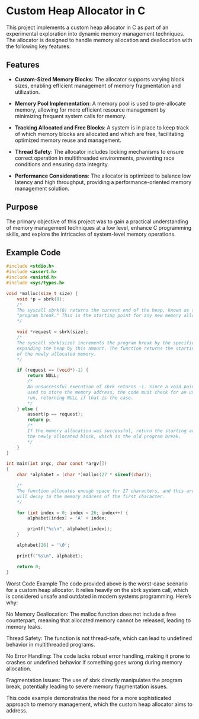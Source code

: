# Custom Heap Allocator in C

This project implements a custom heap allocator in C as part of an experimental exploration into dynamic memory management techniques. The allocator is designed to handle memory allocation and deallocation with the following key features:

## Features

- **Custom-Sized Memory Blocks**: The allocator supports varying block sizes, enabling efficient management of memory fragmentation and utilization.
  
- **Memory Pool Implementation**: A memory pool is used to pre-allocate memory, allowing for more efficient resource management by minimizing frequent system calls for memory.

- **Tracking Allocated and Free Blocks**: A system is in place to keep track of which memory blocks are allocated and which are free, facilitating optimized memory reuse and management.

- **Thread Safety**: The allocator includes locking mechanisms to ensure correct operation in multithreaded environments, preventing race conditions and ensuring data integrity.

- **Performance Considerations**: The allocator is optimized to balance low latency and high throughput, providing a performance-oriented memory management solution.

## Purpose

The primary objective of this project was to gain a practical understanding of memory management techniques at a low level, enhance C programming skills, and explore the intricacies of system-level memory operations.

## Example Code

```c
#include <stdio.h>
#include <assert.h>
#include <unistd.h>
#include <sys/types.h>

void *malloc(size_t size) {
    void *p = sbrk(0);
    /*
    The syscall sbrk(0) returns the current end of the heap, known as the 
    "program break." This is the starting point for any new memory allocation.
    */

    void *request = sbrk(size);
    /*
    The syscall sbrk(size) increments the program break by the specified size,
    expanding the heap by this amount. The function returns the starting address
    of the newly allocated memory.
    */

    if (request == (void*)-1) {
        return NULL;
        /*
        An unsuccessful execution of sbrk returns -1. Since a void pointer is
        used to store the memory address, the code must check for an unsuccessful
        run, returning NULL if that is the case.
        */
    } else {
        assert(p == request);
        return p;
        /*
        If the memory allocation was successful, return the starting address of
        the newly allocated block, which is the old program break.
        */
    }
}

int main(int argc, char const *argv[])
{
    char *alphabet = (char *)malloc(27 * sizeof(char));

    /*
    The function allocates enough space for 27 characters, and this array
    will decay to the memory address of the first character.
    */

    for (int index = 0; index < 26; index++) {
        alphabet[index] = 'A' + index;

        printf("%c\n", alphabet[index]);
    }

    alphabet[26] = '\0';

    printf("%s\n", alphabet);

    return 0;
}

```
Worst Code Example
The code provided above is the worst-case scenario for a custom heap allocator. It relies heavily on the sbrk system call, which is considered unsafe and outdated in modern systems programming. Here’s why:

No Memory Deallocation: The malloc function does not include a free counterpart, meaning that allocated memory cannot be released, leading to memory leaks.

Thread Safety: The function is not thread-safe, which can lead to undefined behavior in multithreaded programs.

No Error Handling: The code lacks robust error handling, making it prone to crashes or undefined behavior if something goes wrong during memory allocation.

Fragmentation Issues: The use of sbrk directly manipulates the program break, potentially leading to severe memory fragmentation issues.

This code example demonstrates the need for a more sophisticated approach to memory management, which the custom heap allocator aims to address.
